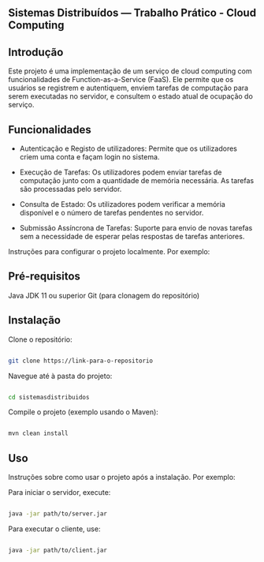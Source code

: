 ## Sistemas Distribuídos — Trabalho Prático - Cloud Computing


##  Introdução
Este projeto é uma implementação de um serviço de cloud computing com funcionalidades de Function-as-a-Service (FaaS). Ele permite que os usuários se registrem e autentiquem, enviem tarefas de computação para serem executadas no servidor, e consultem o estado atual de ocupação do serviço.

## Funcionalidades
- Autenticação e Registo de utilizadores:  Permite que os utilizadores criem uma conta e façam login no sistema.


- Execução de Tarefas: 
Os utilizadores podem enviar tarefas de computação junto com a quantidade de memória necessária. As tarefas são processadas pelo servidor.


- Consulta de Estado: 
Os utilizadores podem verificar a memória disponível e o número de tarefas pendentes no servidor.


- Submissão Assíncrona de Tarefas: 
Suporte para envio de novas tarefas sem a necessidade de esperar pelas respostas de tarefas anteriores.


Instruções para configurar o projeto localmente. Por exemplo:

## Pré-requisitos
Java JDK 11 ou superior
Git (para clonagem do repositório)

## Instalação
Clone o repositório:
```bash

git clone https://link-para-o-repositorio
```
Navegue até à pasta do projeto:
```bash

cd sistemasdistribuidos
```
Compile o projeto (exemplo usando o Maven):
```bash

mvn clean install
```
## Uso
Instruções sobre como usar o projeto após a instalação. Por exemplo:

Para iniciar o servidor, execute:

```bash

java -jar path/to/server.jar
```
Para executar o cliente, use:

```bash

java -jar path/to/client.jar
```
